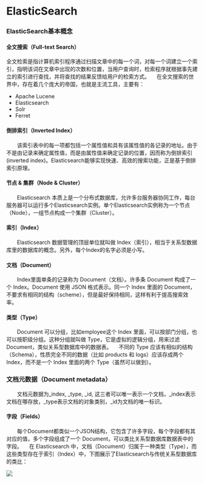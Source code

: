 # ElasticSearch

### ElasticSearch基本概念

#### 全文搜索（Full-text Search）

全文检索是指计算机索引程序通过扫描文章中的每一个词，对每一个词建立一个索引，指明该词在文章中出现的次数和位置，当用户查询时，检索程序就根据事先建立的索引进行查找，并将查找的结果反馈给用户的检索方式。
  在全文搜索的世界中，存在着几个庞大的帝国，也就是主流工具，主要有：

- Apache Lucene
- Elasticsearch
- Solr
- Ferret

#### 倒排索引（Inverted Index）

  该索引表中的每一项都包括一个属性值和具有该属性值的各记录的地址。由于不是由记录来确定属性值，而是由属性值来确定记录的位置，因而称为倒排索引(inverted index)。Elasticsearch能够实现快速、高效的搜索功能，正是基于倒排索引原理。

#### 节点 & 集群（Node & Cluster）

  Elasticsearch 本质上是一个分布式数据库，允许多台服务器协同工作，每台服务器可以运行多个Elasticsearch实例。单个Elasticsearch实例称为一个节点（Node），一组节点构成一个集群（Cluster）。

#### 索引（Index）

  Elasticsearch 数据管理的顶层单位就叫做 Index（索引），相当于关系型数据库里的数据库的概念。另外，每个Index的名字必须是小写。

#### 文档（Document）

  Index里面单条的记录称为 Document（文档）。许多条 Document 构成了一个 Index。Document 使用 JSON 格式表示。同一个 Index 里面的 Document，不要求有相同的结构（scheme），但是最好保持相同，这样有利于提高搜索效率。

#### 类型（Type）

  Document 可以分组，比如employee这个 Index 里面，可以按部门分组，也可以按职级分组。这种分组就叫做 Type，它是虚拟的逻辑分组，用来过滤 Document，类似关系型数据库中的数据表。
  不同的 Type 应该有相似的结构（Schema），性质完全不同的数据（比如 products 和 logs）应该存成两个 Index，而不是一个 Index 里面的两个 Type（虽然可以做到）。

### 文档元数据（Document metadata）

  文档元数据为_index, _type, _id, 这三者可以唯一表示一个文档，_index表示文档在哪存放，_type表示文档的对象类别，_id为文档的唯一标识。

#### 字段（Fields）

  每个Document都类似一个JSON结构，它包含了许多字段，每个字段都有其对应的值，多个字段组成了一个 Document，可以类比关系型数据库数据表中的字段。
  在 Elasticsearch 中，文档（Document）归属于一种类型（Type），而这些类型存在于索引（Index）中，下图展示了Elasticsearch与传统关系型数据库的类比：

![](F:\mycode\knowledgeArrangement\es.png)